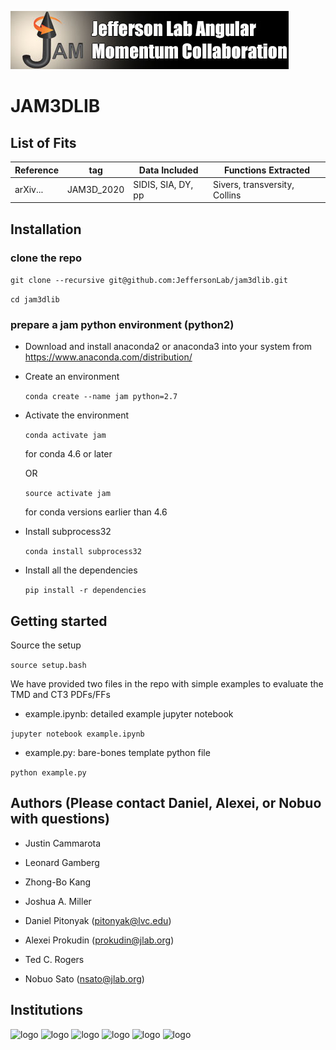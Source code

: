 ![jamlogo](logos/jam.jpg)

# JAM3DLIB

## List of Fits

|Reference|   tag    |   Data Included  |   Functions Extracted       |
|---------|----------|------------------|-----------------------------|
|arXiv... |JAM3D_2020|SIDIS, SIA, DY, pp|Sivers, transversity, Collins|


## Installation

### clone the repo

 ```git clone --recursive git@github.com:JeffersonLab/jam3dlib.git```

 ```cd jam3dlib```

### prepare a jam python environment (python2)

- Download and install anaconda2 or anaconda3 into your system from https://www.anaconda.com/distribution/

- Create an environment

  ```conda create --name jam python=2.7```

- Activate the environment

  ```conda activate jam```

  for conda 4.6 or later

  OR

  ```source activate jam```

  for conda versions earlier than 4.6

- Install subprocess32

  ```conda install subprocess32```

- Install all the dependencies

  ```pip install -r dependencies```


## Getting started

Source the setup

```source setup.bash```

We have provided two files in the repo with simple
examples to evaluate the TMD and CT3 PDFs/FFs

- example.ipynb: detailed example jupyter notebook

```jupyter notebook example.ipynb```

- example.py: bare-bones template python file

```python example.py```



## Authors (Please contact Daniel, Alexei, or Nobuo with questions)

- Justin Cammarota

- Leonard Gamberg

- Zhong-Bo Kang

- Joshua A. Miller

- Daniel Pitonyak (pitonyak@lvc.edu)

- Alexei Prokudin (prokudin@jlab.org)

- Ted C. Rogers

- Nobuo Sato (nsato@jlab.org)



## Institutions

![logo](logos/lvc.jpg=250x250)
![logo](logos/PSU_BKO_RGB_2C.png)
![logo](logos/odu.png)
![logo](logos/JLab_logo_white1.jpg)
![logo](logos/NSF_4-Color_bitmap_Logo.png)
![logo](logos/RGB_Color-Seal_Green-Mark_SC_Horizontal.png)
